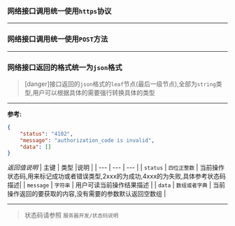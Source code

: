 ### **网络接口调用统一使用`https`协议**
*****

### **网络接口调用统一使用`POST`方法**
*****

### **网络接口返回的格式统一为`json`格式**
>[danger]接口返回的`json`格式的`leaf`节点(最后一级节点),全部为`string`类型,用户可以根据具体的需要强行转换具体的类型
*****
**参考:**
```json
{
    "status": "4102",
    "message": "authorization_code is invalid",
    "data": []
}
```

*返回值说明*
|   主键  | 类型 |说明   |
| --- | --- | --- |
|   `status`  |  `四位正整数` | 当前操作状态码,用来标记成功或者错误类型,2xxx的为成功,4xxx的为失败,具体参考状态码描述|
|   `message`  |   `字符串`  | 用户可读当前操作结果描述 |
|   `data`  |  `数组或者字典`  | 当前操作返回的要获取的内容,没有需要的参数默认返回空数组 |


*****
>状态码请参照 `服务器开发/状态码说明`
